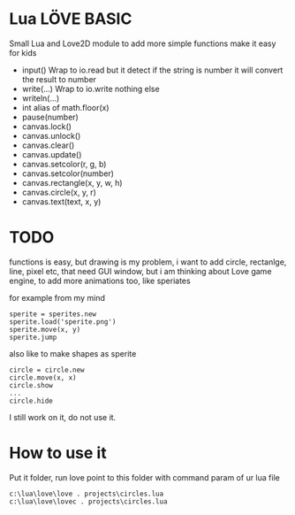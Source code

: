 # Lua LÖVE BASIC

Small Lua and Love2D module to add more simple functions make it easy for kids

 * input()  Wrap to io.read but it detect if the string is number it will convert the result to number
 * write(...) Wrap to io.write nothing else
 * writeln(...)
 * int alias of math.floor(x)
 * pause(number)
 * canvas.lock()
 * canvas.unlock()
 * canvas.clear()
 * canvas.update()
 * canvas.setcolor(r, g, b)
 * canvas.setcolor(number)
 * canvas.rectangle(x, y, w, h)
 * canvas.circle(x, y, r)
 * canvas.text(text, x, y)

# TODO

functions is easy, but drawing is my problem, i want to add circle, rectanlge, line, pixel etc, that need GUI window, but i am thinking about Love game engine, to add more animations too, like speriates

for example from my mind

    sperite = sperites.new
    sperite.load('sperite.png')
    sperite.move(x, y)
    sperite.jump

also like to make shapes as sperite

    circle = circle.new
    circle.move(x, x)
    circle.show
    ...
    circle.hide

I still work on it, do not use it.

# How to use it

Put it folder, run love point to this folder with command param of ur lua file

	c:\lua\love\love . projects\circles.lua
    c:\lua\love\lovec . projects\circles.lua